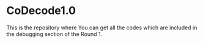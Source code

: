 # CoDecode1.0
This is the repository where You can get all the codes which are included in the debugging section of the Round 1.
